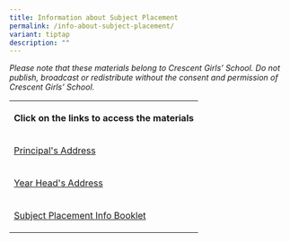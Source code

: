 ```yaml
---
title: Information about Subject Placement
permalink: /info-about-subject-placement/
variant: tiptap
description: ""
---
```

<p><em>Please note that these materials belong to Crescent Girls’ School. Do not publish, broadcast or redistribute without the consent and permission of Crescent Girls’ School.</em>
</p>
<table style="minWidth: 25px">
<colgroup>
<col>
</colgroup>
<tbody>
<tr>
<th rowspan="1" colspan="1">
<p>Click on the links to access the materials</p>
</th>
</tr>
<tr>
<td rowspan="1" colspan="1">
<p><a href="/files/2025_Sec_2_Parents__Sem_Principal_s_Address.pdf" rel="noopener nofollow" target="_blank">Principal's Address</a>
</p>
</td>
</tr>
<tr>
<td rowspan="1" colspan="1">
<p><a href="/files/2025_Sec_2_Parents__Sem_Year_Headl_s_Address.pdf" rel="noopener noreferrer nofollow" target="_blank">Year Head's Address</a>
</p>
</td>
</tr>
<tr>
<td rowspan="1" colspan="1">
<p><a href="/files/Subject_Placement_Info_Booklet_2025.pdf" rel="noopener nofollow" target="_blank">Subject Placement Info Booklet</a>
</p>
</td>
</tr>
</tbody>
</table>
<p></p>